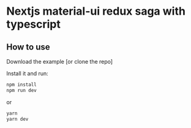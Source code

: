 # Nextjs material-ui redux saga with typescript

## How to use

Download the example [or clone the repo]

Install it and run:

```sh
npm install
npm run dev
```

or

```sh
yarn
yarn dev
```
